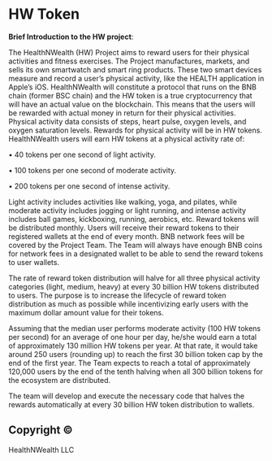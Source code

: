 <h1 font-size= 9 text-align=center > HW Token </h1>

**Brief Introduction to the HW project**:

The HealthNWealth (HW) Project aims to reward users for their physical activities and
fitness exercises. The Project manufactures, markets, and sells its own smartwatch and smart
ring products. These two smart devices measure and record a user’s physical activity, like the
HEALTH application in Apple’s iOS.
HealthNWealth will constitute a protocol that runs on the BNB chain (former BSC chain)
and the HW token is a true cryptocurrency that will have an actual value on the blockchain.
This means that the users will be rewarded with actual money in return for their physical
activities.
Physical activity data consists of steps, heart pulse, oxygen levels, and oxygen saturation
levels. Rewards for physical activity will be in HW tokens. HealthNWealth users will earn HW
tokens at a physical activity rate of:

• 40 tokens per one second of light activity.

• 100 tokens per one second of moderate activity.

• 200 tokens per one second of intense activity.

Light activity includes activities like walking, yoga, and pilates, while moderate activity
includes jogging or light running, and intense activity includes ball games, kickboxing, running,
aerobics, etc.
Reward tokens will be distributed monthly. Users will receive their reward tokens to their
registered wallets at the end of every month. BNB network fees will be covered by the Project
Team. The Team will always have enough BNB coins for network fees in a designated wallet to
be able to send the reward tokens to user wallets.

The rate of reward token distribution will halve for all three physical activity categories
(light, medium, heavy) at every 30 billion HW tokens distributed to users. The purpose is to
increase the lifecycle of reward token distribution as much as possible while incentivizing early
users with the maximum dollar amount value for their tokens.

Assuming that the median user performs moderate activity (100 HW tokens per second)
for an average of one hour per day, he/she would earn a total of approximately 130 million
HW tokens per year. At that rate, it would take around 250 users (rounding up) to reach the
first 30 billion token cap by the end of the first year. The Team expects to reach a total of
approximately 120,000 users by the end of the tenth halving when all 300 billion tokens for the
ecosystem are distributed.

The team will develop and execute the necessary code that halves the rewards automatically
at every 30 billion HW token distribution to wallets.


<h2 Font-size=5> Copyright ©</h2>
HealthNWealth LLC
